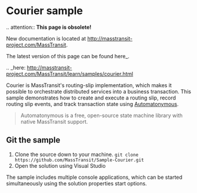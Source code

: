 # Courier sample

.. attention:: **This page is obsolete!**

   New documentation is located at http://masstransit-project.com/MassTransit.

   The latest version of this page can be found here_.

.. _here: http://masstransit-project.com/MassTransit/learn/samples/courier.html

Courier is MassTransit's routing-slip implementation, which makes it possible to orchestrate distributed services into a business transaction. This sample demonstrates how to create and execute a routing slip, record routing slip events, and track transaction state using [Automatonymous](https://github.com/MassTransit/Automatonymous).

> Automatonymous is a free, open-source state machine library with native MassTransit support.

## Git the sample

 1. Clone the source down to your machine.
   `git clone https://github.com/MassTransit/Sample-Courier.git`
 1. Open the solution using Visual Studio

The sample includes multiple console applications, which can be started simultaneously using the solution properties start options.
